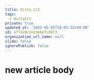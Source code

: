 ```yaml
---
title: Qiita_CLI
tags:
  - QiitaCLI
private: true
updated_at: '2025-05-05T18:05:33+09:00'
id: effa20c2e2de6efc0873
organization_url_name: null
slide: false
ignorePublish: false
---
```

# new article body
